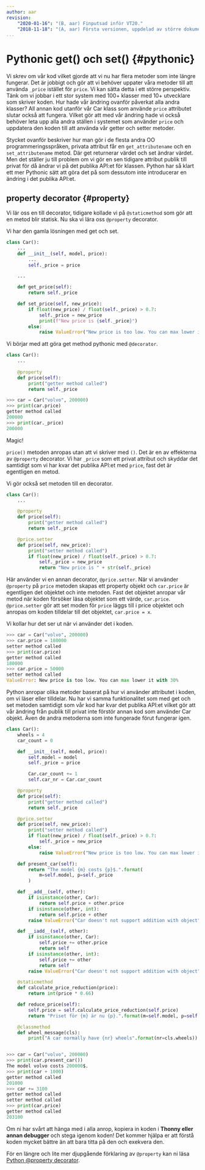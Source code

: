 ```yaml
---
author: aar
revision:
    "2020-01-16": "(B, aar) Finputsad inför VT20."
    "2018-11-18": "(A, aar) Första versionen, uppdelad av större dokument."
...
```



Pythonic get() och set() {#pythonic}
========================================

Vi skrev om vår kod vilket gjorde att vi nu har flera metoder som inte längre fungerar. Det är jobbigt och gör att vi behöver uppater våra metoder till att använda `_price` istället för `price`. Vi kan sätta detta i ett större perspektiv. Tänk om vi jobbar i ett stor system med 100+ klasser med 10+ utvecklare som skriver koden. Hur hade vår ändring ovanför påverkat alla andra klasser? All annan kod utanför vår Car klass som använde `price` attributet slutar också att fungera. Vilket gör att med vår ändring hade vi också behöver leta upp alla andra ställen i systemet som använder `price` och uppdatera den koden till att använda vår getter och setter metoder.

Stycket ovanför beskriver hur man gör i de flesta andra OO programmeringsspråken, privata attribut får en `get_attributename` och en `set_attributename` metod. Där get returnerar värdet och set ändrar värdet. Men det ställer ju till problem om vi gör en sen tidigare attribut publik till privat för då ändrar vi på det publika API:et för klassen. Python har så klart ett mer Pythonic sätt att göra det på som dessutom inte introducerar en ändring i det publika API:et.



## property decorator {#property}

Vi lär oss en till decorator, tidigare kollade vi på `@staticmethod` som gör att en metod blir statisk. Nu ska vi lära oss `@property` decorator.

Vi har den gamla lösningen med get och set.

```python
class Car():
    ...
    def __init__(self, model, price):
        ...
        self._price = price

    ...

    def get_price(self):
        return self._price

    def set_price(self, new_price):
        if float(new_price) / float(self._price) > 0.7:
            self._price = new_price
            print(f"New price is {self._price}")
        else:
            raise ValueError("New price is too low. You can max lower it with 30%")

```

Vi börjar med att göra get method pythonic med `@decorator`.

```python
class Car():
    ...
    
    @property
    def price(self):
        print("getter method called")
        return self._price

>>> car = Car("volvo", 200000)
>>> print(car.price)
getter method called
200000
>>> print(car._price)
200000
```

Magic!

`price()` metoden anropas utan att vi skriver med `()`. Det är en av effekterna av `@property` decorator. Vi har `_price` som ett privat attribut och skyddar det samtidigt som vi har kvar det publika API:et med `price`, fast det är egentligen en metod.

Vi gör också set metoden till en decorator.

```python
class Car():
    ...

    @property
    def price(self):
        print("getter method called")
        return self._price

    @price.setter
    def price(self, new_price):
        print("setter method called")
        if float(new_price) / float(self._price) > 0.7:
            self._price = new_price
            return "New price is " + str(self._price)
```

Här använder vi en annan decorator, `@price.setter`. När vi använder `@property` på `price` metoden skapas ett property objekt och `car.price` är egentligen det objektet och inte metoden. Fast det objektet anropar vår metod när koden försöker läsa objektet som ett värde, `car.price`. `@price.setter` gör att set moden för `price` läggs till i price objektet och anropas om koden tilldelar till det objektet, `car.price = x`.

Vi kollar hur det ser ut när vi använder det i koden.

```python
>>> car = Car("volvo", 200000)
>>> car.price = 180000
setter method called
>>> print(car.price)
getter method called
180000
>>> car.price = 50000
setter method called
ValueError: New price is too low. You can max lower it with 30%
```

Python anropar olika metoder baserat på hur vi använder attributet i koden, om vi läser eller tilldelar. Nu har vi samma funktionalitet som med get och set metoden samtidigt som vår kod har kvar det publika API:et vilket gör att vår ändring från publik till privat inte förstör annan kod som använder Car objekt. Även de andra metoderna som inte fungerade förut fungerar igen.

```python
class Car():
    wheels = 4
    car_count = 0

    def __init__(self, model, price):
        self.model = model
        self._price = price

        Car.car_count += 1
        self.car_nr = Car.car_count

    @property
    def price(self):
        print("getter method called")
        return self._price

    @price.setter
    def price(self, new_price):
        print("setter method called")
        if float(new_price) / float(self._price) > 0.7:
            self._price = new_price
        else:
            raise ValueError("New price is too low. You can max lower it with 30%")

    def present_car(self):
        return "The model {m} costs {p}$.".format(
            m=self.model, p=self._price
        )

    def __add__(self, other):
        if isinstance(other, Car):
            return self.price + other.price
        if isinstance(other, int):
            return self.price + other
        raise ValueError("Car doesn't not support addition with object")

    def __iadd__(self, other):
        if isinstance(other, Car):
            self.price += other.price
            return self
        if isinstance(other, int):
            self.price += other
            return self
        raise ValueError("Car doesn't not support addition with object")

    @staticmethod
    def calculate_price_reduction(price):
        return int(price * 0.66)

    def reduce_price(self):
        self.price = self.calculate_price_reduction(self.price)
        return "Priset för {m} är nu {p}.".format(m=self.model, p=self.price)

    @classmethod
    def wheel_message(cls):
        print("A car normally have {nr} wheels".format(nr=cls.wheels))


>>> car = Car("volvo", 200000)
>>> print(car.present_car())
The model volvo costs 200000$.
>>> print(car + 1000)
getter method called
201000
>>> car += 3100
getter method called
setter method called
>>> print(car.price)
getter method called
203100
```

Om ni har svårt att hänga med i alla anrop, kopiera in koden i **Thonny eller annan debugger** och stega igenom koden! Det kommer hjälpa er att förstå koden mycket bättre än att bara titta på den och exekvera den.

För en längre och lite mer djupgående förklaring av `@property` kan ni läsa [Python @property decorator](https://www.programiz.com/python-programming/property).
